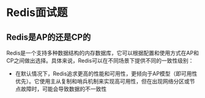 # Redis面试题

## Redis是AP的还是CP的

Redis是一个支持多种数据结构的内存数据库，它可以根据配置和使用方式在AP和CP之间做出选择。具体来说，Redis可以在不同场景下提供不同的一致性级别：

- 在默认情况下，Redis追求更高的性能和可用性，更倾向于AP模型（即可用性优先）。它使用主从复制和哨兵机制来实现高可用性，但在出现网络分区或节点故障时，可能会导致数据的不一致性